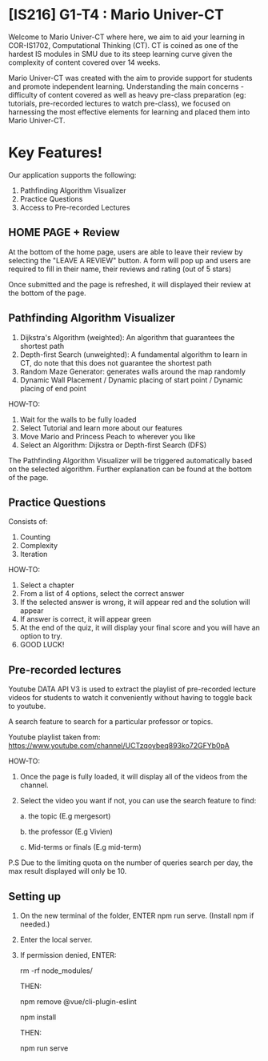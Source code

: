 # [IS216] G1-T4 : Mario Univer-CT
Welcome to Mario Univer-CT where here, we aim to aid your learning in COR-IS1702, Computational Thinking (CT). CT is coined as one of the hardest IS modules in SMU due to its steep learning curve given the complexity of content covered over 14 weeks. 

Mario Univer-CT was created with the aim to provide support for students and promote independent learning. Understanding the main concerns - difficulty of content covered as well as heavy pre-class preparation (eg: tutorials, pre-recorded lectures to watch pre-class), we focused on harnessing the most effective elements for learning and placed them into Mario Univer-CT.

# Key Features!
Our application supports the following:
1. Pathfinding Algorithm Visualizer
2. Practice Questions
3. Access to Pre-recorded Lectures 

## HOME PAGE + Review
At the bottom of the home page, users are able to leave their review by selecting the "LEAVE A REVIEW" button. A form will pop up and users are required to fill in their name, their reviews and rating (out of 5 stars)

Once submitted and the page is refreshed, it will displayed their review at the bottom of the page.


## Pathfinding Algorithm Visualizer
1. Dijkstra's Algorithm (weighted):  An algorithm that guarantees the shortest path
2. Depth-first Search (unweighted): A fundamental algorithm to learn in CT, do note that this does not guarantee the shortest path
3. Random Maze Generator: generates walls around the map randomly
4. Dynamic Wall Placement / Dynamic placing of start point / Dynamic placing of end point


HOW-TO:
1. Wait for the walls to be fully loaded
2. Select Tutorial and learn more about our features
3. Move Mario and Princess Peach to wherever you like
4. Select an Algorithm: Dijkstra or Depth-first Search (DFS)

The Pathfinding Algorithm Visualizer will be triggered automatically based on the selected algorithm. Further explanation can be found at the bottom of the page.

## Practice Questions
Consists of: 
1. Counting
2. Complexity
3. Iteration

HOW-TO: 
1. Select a chapter 
2. From a list of 4 options, select the correct answer
3. If the selected answer is wrong, it will appear red and the solution will appear
4. If answer is correct, it will appear green
5. At the end of the quiz, it will display your final score and you will have an option to try.
6. GOOD LUCK!

## Pre-recorded lectures
Youtube DATA API V3 is used to extract the playlist of pre-recorded lecture videos for students to watch it conveniently without having to toggle back to youtube. 

A search feature to search for a particular professor or topics. 

Youtube playlist taken from: https://www.youtube.com/channel/UCTzqoybeq893ko72GFYb0pA 

HOW-TO: 
1. Once the page is fully loaded, it will display all of the videos from the channel. 
2. Select the video you want if not, you can use the search feature to find:


    a. the topic (E.g mergesort)


    b. the professor (E.g Vivien)


    c. Mid-terms or finals (E.g mid-term)


P.S Due to the limiting quota on the number of queries search per day, the max result displayed will only be 10.

## Setting up
1. On the new terminal of the folder, ENTER npm run serve. (Install npm if needed.)
2. Enter the local server.
3. If permission denied, ENTER:


    rm -rf node_modules/


    THEN:
    
    npm remove @vue/cli-plugin-eslint

    npm install


    THEN:


    npm run serve
